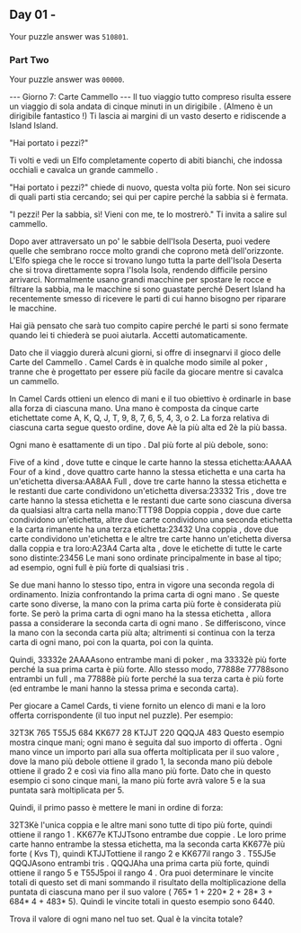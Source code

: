 ## Day 01 -  

Your puzzle answer was  `510801`.

###  Part Two 

Your puzzle answer was  `00000`.


--- Giorno 7: Carte Cammello ---
Il tuo viaggio tutto compreso risulta essere un viaggio di sola andata di cinque minuti in un dirigibile . (Almeno è un dirigibile fantastico !) Ti lascia ai margini di un vasto deserto e ridiscende a Island Island.

"Hai portato i pezzi?"

Ti volti e vedi un Elfo completamente coperto di abiti bianchi, che indossa occhiali e cavalca un grande cammello .

"Hai portato i pezzi?" chiede di nuovo, questa volta più forte. Non sei sicuro di quali parti stia cercando; sei qui per capire perché la sabbia si è fermata.

"I pezzi! Per la sabbia, sì! Vieni con me, te lo mostrerò." Ti invita a salire sul cammello.

Dopo aver attraversato un po' le sabbie dell'Isola Deserta, puoi vedere quelle che sembrano rocce molto grandi che coprono metà dell'orizzonte. L'Elfo spiega che le rocce si trovano lungo tutta la parte dell'Isola Deserta che si trova direttamente sopra l'Isola Isola, rendendo difficile persino arrivarci. Normalmente usano grandi macchine per spostare le rocce e filtrare la sabbia, ma le macchine si sono guastate perché Desert Island ha recentemente smesso di ricevere le parti di cui hanno bisogno per riparare le macchine.

Hai già pensato che sarà tuo compito capire perché le parti si sono fermate quando lei ti chiederà se puoi aiutarla. Accetti automaticamente.

Dato che il viaggio durerà alcuni giorni, si offre di insegnarvi il gioco delle Carte del Cammello . Camel Cards è in qualche modo simile al poker , tranne che è progettato per essere più facile da giocare mentre si cavalca un cammello.

In Camel Cards ottieni un elenco di mani e il tuo obiettivo è ordinarle in base alla forza di ciascuna mano. Una mano è composta da cinque carte etichettate come A, K, Q, J, T, 9, 8, 7, 6, 5, 4, 3, o 2. La forza relativa di ciascuna carta segue questo ordine, dove Aè la più alta ed 2è la più bassa.

Ogni mano è esattamente di un tipo . Dal più forte al più debole, sono:

Five of a kind , dove tutte e cinque le carte hanno la stessa etichetta:AAAAA
Four of a kind , dove quattro carte hanno la stessa etichetta e una carta ha un'etichetta diversa:AA8AA
Full , dove tre carte hanno la stessa etichetta e le restanti due carte condividono un'etichetta diversa:23332
Tris , dove tre carte hanno la stessa etichetta e le restanti due carte sono ciascuna diversa da qualsiasi altra carta nella mano:TTT98
Doppia coppia , dove due carte condividono un'etichetta, altre due carte condividono una seconda etichetta e la carta rimanente ha una terza etichetta:23432
Una coppia , dove due carte condividono un'etichetta e le altre tre carte hanno un'etichetta diversa dalla coppia e tra loro:A23A4
Carta alta , dove le etichette di tutte le carte sono distinte:23456
Le mani sono ordinate principalmente in base al tipo; ad esempio, ogni full è più forte di qualsiasi tris .

Se due mani hanno lo stesso tipo, entra in vigore una seconda regola di ordinamento. Inizia confrontando la prima carta di ogni mano . Se queste carte sono diverse, la mano con la prima carta più forte è considerata più forte. Se però la prima carta di ogni mano ha la stessa etichetta , allora passa a considerare la seconda carta di ogni mano . Se differiscono, vince la mano con la seconda carta più alta; altrimenti si continua con la terza carta di ogni mano, poi con la quarta, poi con la quinta.

Quindi, 33332e 2AAAAsono entrambe mani di poker , ma 33332è più forte perché la sua prima carta è più forte. Allo stesso modo, 77888e 77788sono entrambi un full , ma 77888è più forte perché la sua terza carta è più forte (ed entrambe le mani hanno la stessa prima e seconda carta).

Per giocare a Camel Cards, ti viene fornito un elenco di mani e la loro offerta corrispondente (il tuo input nel puzzle). Per esempio:

32T3K 765
T55J5 684
KK677 28
KTJJT 220
QQQJA 483
Questo esempio mostra cinque mani; ogni mano è seguita dal suo importo di offerta . Ogni mano vince un importo pari alla sua offerta moltiplicata per il suo valore , dove la mano più debole ottiene il grado 1, la seconda mano più debole ottiene il grado 2 e così via fino alla mano più forte. Dato che in questo esempio ci sono cinque mani, la mano più forte avrà valore 5 e la sua puntata sarà moltiplicata per 5.

Quindi, il primo passo è mettere le mani in ordine di forza:

32T3Kè l'unica coppia e le altre mani sono tutte di tipo più forte, quindi ottiene il rango 1 .
KK677e KTJJTsono entrambe due coppie . Le loro prime carte hanno entrambe la stessa etichetta, ma la seconda carta KK677è più forte ( Kvs T), quindi KTJJTottiene il rango 2 e KK677il rango 3 .
T55J5e QQQJAsono entrambi tris . QQQJAha una prima carta più forte, quindi ottiene il rango 5 e T55J5poi il rango 4 .
Ora puoi determinare le vincite totali di questo set di mani sommando il risultato della moltiplicazione della puntata di ciascuna mano per il suo valore ( 765* 1 + 220* 2 + 28* 3 + 684* 4 + 483* 5). Quindi le vincite totali in questo esempio sono 6440.

Trova il valore di ogni mano nel tuo set. Qual è la vincita totale?


